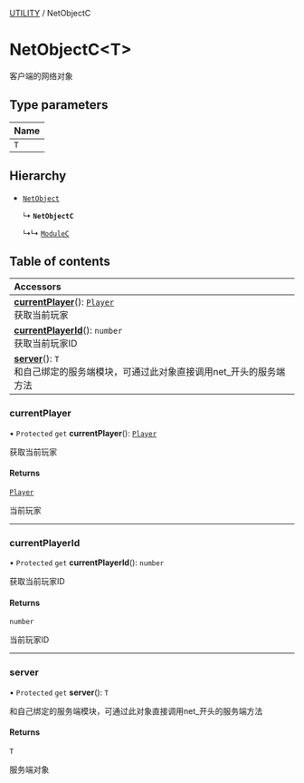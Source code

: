 [UTILITY](../groups/UTILITY.UTILITY.md) / NetObjectC

# NetObjectC<T\> <Badge type="tip" text="Class" /> <Score text="NetObjectC<T\>" />

客户端的网络对象

## Type parameters

| Name |
| :------ |
| `T` |

## Hierarchy

- [`NetObject`](Extension.NetObject.md)

  ↳ **`NetObjectC`**

  ↳↳ [`ModuleC`](Extension.ModuleC.md)

## Table of contents

| Accessors |
| :-----|
| **[currentPlayer](Extension.NetObjectC.md#currentplayer)**(): [`Player`](Gameplay.Player.md) <br> 获取当前玩家|
| **[currentPlayerId](Extension.NetObjectC.md#currentplayerid)**(): `number` <br> 获取当前玩家ID|
| **[server](Extension.NetObjectC.md#server)**(): `T` <br> 和自己绑定的服务端模块，可通过此对象直接调用net_开头的服务端方法|

### currentPlayer <Score text="currentPlayer" /> 

• `Protected` `get` **currentPlayer**(): [`Player`](Gameplay.Player.md) <Badge type="tip" text="client" />

获取当前玩家


#### Returns

[`Player`](Gameplay.Player.md)

当前玩家

___

### currentPlayerId <Score text="currentPlayerId" /> 

• `Protected` `get` **currentPlayerId**(): `number` <Badge type="tip" text="client" />

获取当前玩家ID


#### Returns

`number`

当前玩家ID

___

### server <Score text="server" /> 

• `Protected` `get` **server**(): `T` <Badge type="tip" text="client" />

和自己绑定的服务端模块，可通过此对象直接调用net_开头的服务端方法


#### Returns

`T`

服务端对象
